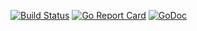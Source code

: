 [![Build Status](https://travis-ci.com/sheirys/wsreply.svg?branch=master)](https://travis-ci.com/sheirys/wsreply)
[![Go Report Card](https://goreportcard.com/badge/github.com/sheirys/wsreply)](https://goreportcard.com/report/github.com/sheirys/wsreply)
[![GoDoc](https://godoc.org/github.com/sheirys/wsreply?status.svg)](https://godoc.org/github.com/sheirys/wsreply)

